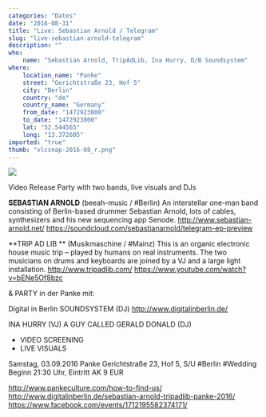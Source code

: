 ```yaml
---
categories: "Dates"
date: "2016-08-31"
title: "Live: Sebastian Arnold / Telegram"
slug: "live-sebastian-arnold-telegram"
description: ""
who: 
    name: "Sebastian Arnold, TripAdLib, Ina Hurry, D/B Soundsystem"
where: 
    location_name: "Panke"
    street: "Gerichtstraße 23, Hof 5"
    city: "Berlin"
    country: "de"
    country_name: "Germany"
    from_date: "1472923800"
    to_date: "1472923800"
    lat: "52.544565"
    long: "13.372605"
imported: "true"
thumb: "vlcsnap-2016-08_r.png"
---
```



![](vlcsnap-2016-08_r.png) 

Video Release Party with two bands, live visuals and DJs

**SEBASTIAN ARNOLD** (beeah-music / #Berlin)
An interstellar one-man band consisting of Berlin-based drummer Sebastian Arnold, lots of cables, synthesizers and his new sequencing app Senode.
http://www.sebastian-arnold.net/
https://soundcloud.com/sebastianarnold/telegram-ep-preview

**TRIP AD LIB ** (Musikmaschine / #Mainz)
This is an organic electronic house music trip – played by humans on real instruments. The two musicians on drums and keyboards are joined by a VJ and a large light installation. 
http://www.tripadlib.com/
https://www.youtube.com/watch?v=bENe5Of8bzc

& PARTY in der Panke mit:

Digital in Berlin SOUNDSYSTEM (DJ)
http://www.digitalinberlin.de/

INA HURRY (VJ)
A GUY CALLED GERALD DONALD (DJ)
+ VIDEO SCREENING
+ LIVE VISUALS

Samstag, 03.09.2016
Panke Gerichtstraße 23, Hof 5, S/U #Berlin #Wedding
Beginn 21:30 Uhr, Eintritt AK 9 EUR

http://www.pankeculture.com/how-to-find-us/
http://www.digitalinberlin.de/sebastian-arnold-tripadlib-panke-2016/
https://www.facebook.com/events/1712195582374171/